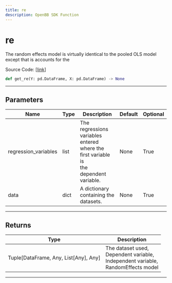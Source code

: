 ```yaml
---
title: re
description: OpenBB SDK Function
---
```


# re

The random effects model is virtually identical to the pooled OLS model except that is accounts for the

Source Code: [[link](https://github.com/OpenBB-finance/OpenBBTerminal/tree/main/openbb_terminal/econometrics/regression_model.py#L283)]

```python
def get_re(Y: pd.DataFrame, X: pd.DataFrame) -> None
```

---

## Parameters

| Name | Type | Description | Default | Optional |
| ---- | ---- | ----------- | ------- | -------- |
| regression_variables | list | The regressions variables entered where the first variable is<br/>the dependent variable. | None | True |
| data | dict | A dictionary containing the datasets. | None | True |


---

## Returns

| Type | Description |
| ---- | ----------- |
| Tuple[DataFrame, Any, List[Any], Any] | The dataset used,<br/>Dependent variable,<br/>Independent variable,<br/>RandomEffects model |
---

